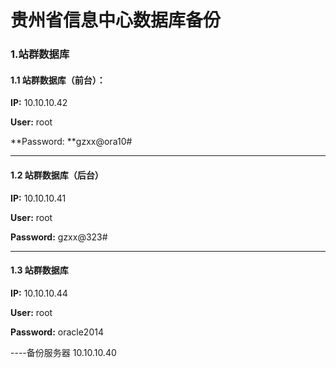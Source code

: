 # 贵州省信息中心数据库备份

### 1.站群数据库

#### 1.1 站群数据库（前台）：

**IP:** 10.10.10.42

**User:** root

**Password: **gzxx@ora10\#

---

#### **1.2 站群数据库（后台）**

**IP:** 10.10.10.41

**User:** root

**Password:** gzxx@323\#

---

#### 1.3 站群数据库

**IP:** 10.10.10.44

**User:** root

**Password:** oracle2014

----备份服务器 10.10.10.40

